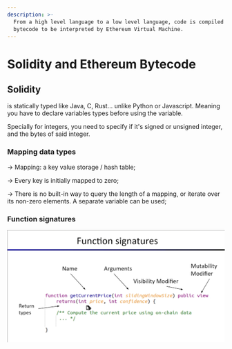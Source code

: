 ```yaml
---
description: >-
  From a high level language to a low level language, code is compiled to
  bytecode to be interpreted by Ethereum Virtual Machine.
---
```


# Solidity and Ethereum Bytecode

## Solidity

is statically typed like Java, C, Rust... unlike Python or Javascript. Meaning you have to declare variables types before using the variable.

Specially for integers, you need to specify if it's signed or unsigned integer, and the bytes of said integer.

### Mapping data types

\-> Mapping: a key value storage / hash table;

\-> Every key is initially mapped to zero;

\-> There is no built-in way to query the length of a mapping, or iterate over its non-zero elements. A separate variable can be used;

### Function signatures

![](<../.gitbook/assets/imagem (1).png>)
